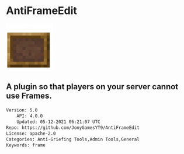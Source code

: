 # AntiFrameEdit
<img src="https://raw.githubusercontent.com/JonyGamesYT9/AntiFrameEdit/d8ed5a2854f8e6f1356c39f76fcac66a363dd685/frame.png" width="128" height="128" />

## A plugin so that players on your server cannot use Frames.
```properties
Version: 5.0
    API: 4.0.0
    Updated: 05-12-2021 06:21:07 UTC
Repo: https://github.com/JonyGamesYT9/AntiFrameEdit
License: apache-2.0
Categories: Anti-Griefing Tools,Admin Tools,General
Keywords: frame
```